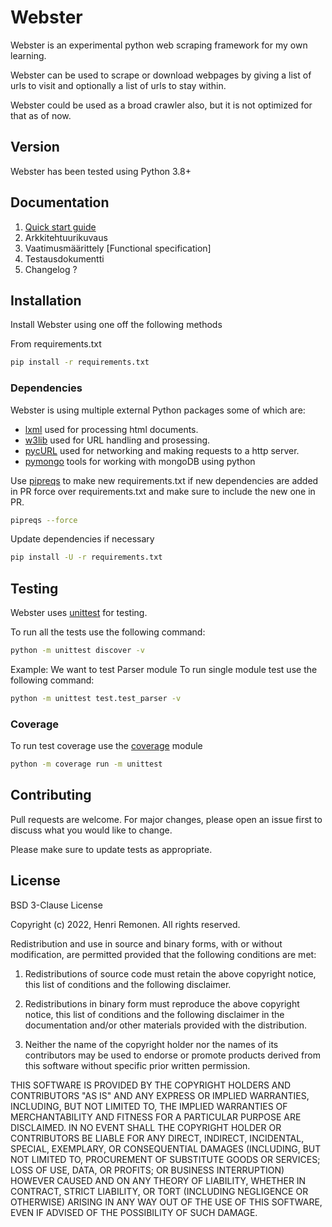 # Webster

Webster is an experimental python web scraping framework for my own learning.

Webster can be used to scrape or download webpages by giving a list of urls to visit and
optionally a list of urls to stay within.

Webster could be used as a broad crawler also, but it is not optimized for that as of now.

## Version
Webster has been tested using Python 3.8+

## Documentation
1. [Quick start guide](docs/quickstart.md)
2. Arkkitehtuurikuvaus
3. Vaatimusmäärittely [Functional specification]
4. Testausdokumentti
5. Changelog ?

## Installation
Install Webster using one off the following methods

From requirements.txt
```bash
pip install -r requirements.txt
```

### Dependencies
Webster is using multiple external Python packages some of which are:
+ [lxml](https://lxml.de/index.html) used for processing html documents.
+ [w3lib](https://w3lib.readthedocs.io/en/latest/) used for URL handling and prosessing.
+ [pycURL](http://pycurl.io/) used for networking and making requests to a http server.
+ [pymongo](https://pymongo.readthedocs.io/en/stable/) tools for working with mongoDB using python

Use [pipreqs](https://pypi.org/project/pipreqs/) to make new requirements.txt
if new dependencies are added in PR force over requirements.txt
and make sure to include the new one in PR.

```bash
pipreqs --force
```

Update dependencies if necessary

```bash
pip install -U -r requirements.txt
```

## Testing
Webster uses [unittest](https://docs.python.org/3/library/unittest.html) for testing.

To run all the tests use the following command:

```bash
python -m unittest discover -v
```

Example: We want to test Parser module
To run single module test use the following command:

```bash
python -m unittest test.test_parser -v
```


### Coverage
To run test coverage use the [coverage](https://coverage.readthedocs.io/en/6.5.0/) module

```bash
python -m coverage run -m unittest
```


## Contributing
Pull requests are welcome. For major changes, please open an issue first to discuss what you would like to change.

Please make sure to update tests as appropriate.

## License
BSD 3-Clause License

Copyright (c) 2022, Henri Remonen.
All rights reserved.

Redistribution and use in source and binary forms, with or without modification, are permitted provided that the following conditions are met:

1. Redistributions of source code must retain the above copyright notice, this list of conditions and the following disclaimer.

2. Redistributions in binary form must reproduce the above copyright notice, this list of conditions and the following disclaimer in the documentation and/or other materials provided with the distribution.

3. Neither the name of the copyright holder nor the names of its contributors may be used to endorse or promote products derived from this software without specific prior written permission.

THIS SOFTWARE IS PROVIDED BY THE COPYRIGHT HOLDERS AND CONTRIBUTORS "AS IS" AND ANY EXPRESS OR IMPLIED WARRANTIES, INCLUDING, BUT NOT LIMITED TO, THE IMPLIED WARRANTIES OF MERCHANTABILITY AND FITNESS FOR A PARTICULAR PURPOSE ARE DISCLAIMED. IN NO EVENT SHALL THE COPYRIGHT HOLDER OR CONTRIBUTORS BE LIABLE FOR ANY DIRECT, INDIRECT, INCIDENTAL, SPECIAL, EXEMPLARY, OR CONSEQUENTIAL DAMAGES (INCLUDING, BUT NOT LIMITED TO, PROCUREMENT OF SUBSTITUTE GOODS OR SERVICES; LOSS OF USE, DATA, OR PROFITS; OR BUSINESS INTERRUPTION) HOWEVER CAUSED AND ON ANY THEORY OF LIABILITY, WHETHER IN CONTRACT, STRICT LIABILITY, OR TORT (INCLUDING NEGLIGENCE OR OTHERWISE) ARISING IN ANY WAY OUT OF THE USE OF THIS SOFTWARE, EVEN IF ADVISED OF THE POSSIBILITY OF SUCH DAMAGE.